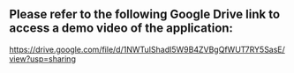 ## Please refer to the following Google Drive link to access a demo video of the application:
https://drive.google.com/file/d/1NWTuIShadI5W9B4ZVBgQfWUT7RY5SasE/view?usp=sharing
